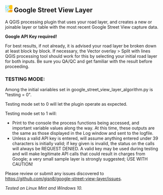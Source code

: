 ## <img src="icon.png" style="width:24px;height:24px;"> Google Street View Layer

A QGIS processing plugin that uses your road layer, and creates a new or joinable layer or table with the most recent 
Google Street View capture data.  
  
**Google API Key required!**

For best results, if not already, it is advised your road layer be broken down at least block by block. If necessary, 
the Vector overlay > Split with lines QGIS processing tool should work for this by selecting your initial road layer for
both inputs. Be sure you QA/QC and get familiar with the result before proceeding.

### TESTING MODE:

Among the initial variables set in google_street_view_layer_algorithm.py is "testing = 0".

Testing mode set to 0 will let the plugin operate as expected. 

Testing mode set to 1 will:
- Print to the console the process functions being accessed, and important variable values along the way. At this time, 
these outputs are the same as those displayed in the Log window and sent to the logfile.
- Unless a valid API key is entered, will assume anything entered under 39 characters is initially valid; if
key given is invalid, the status on the calls will always be REQUEST DENIED. A valid key may be used during
testing and will make legitimate API calls that could result in charges from Google; a very small sample layer is
strongly suggested; USE WITH CAUTION!

Please review or submit any issues discovered to https://github.com/gisn8/google-street-view-layer/issues.

*Tested on Linux Mint and Windows 10.*
